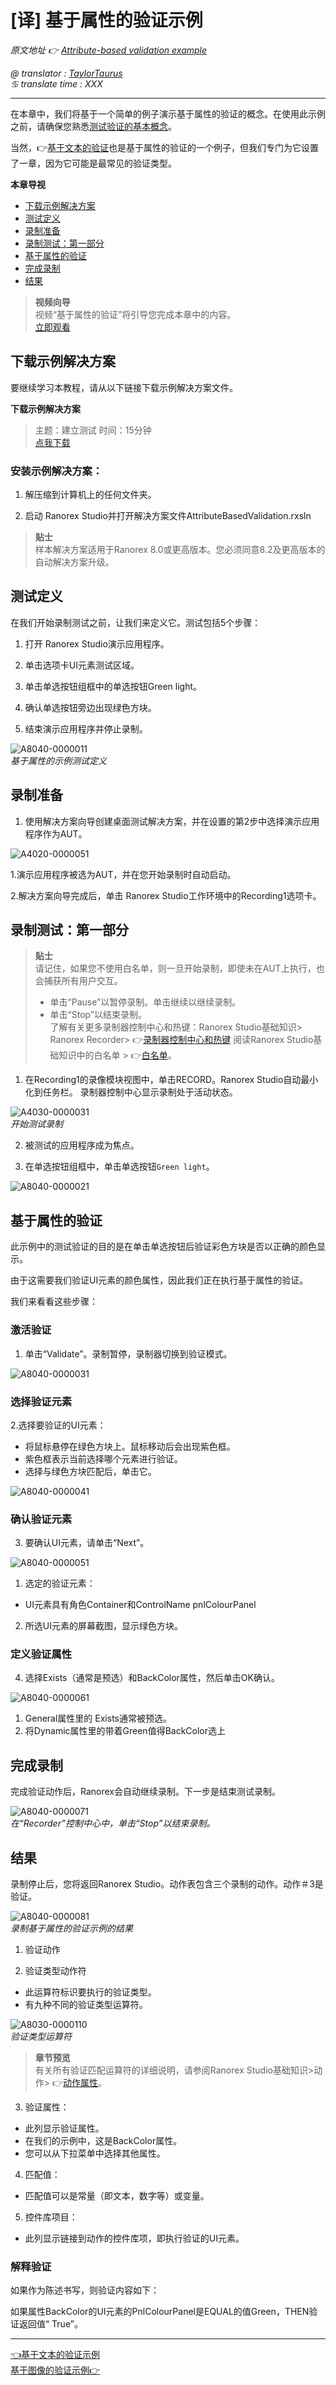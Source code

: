 # [译] 基于属性的验证示例

*原文地址 👉 [Attribute-based validation example][0]*

*@ translator : [TaylorTaurus](https://github.com/taylortaurus)*    
*♋ translate time : XXX*    

---
在本章中，我们将基于一个简单的例子演示基于属性的验证的概念。在使用此示例之前，请确保您熟悉[测试验证的基本概念][1]。

当然，👉[基于文本的验证][2]也是基于属性的验证的一个例子，但我们专门为它设置了一章，因为它可能是最常见的验证类型。
 

**本章导视**


- [下载示例解决方案](#下载示例解决方案)
- [测试定义](#测试定义)
- [录制准备](#录制准备)
- [录制测试：第一部分](#录制测试：第一部分)
- [基于属性的验证](#基于属性的验证)
- [完成录制](#完成录制)
- [结果](#结果)

>**视频向导**             
视频“基于属性的验证”将引导您完成本章中的内容。           
[立即观看](https://www.youtube.com/embed/SEUG3JqAvsM)


## 下载示例解决方案
要继续学习本教程，请从以下链接下载示例解决方案文件。


**下载示例解决方案**
>主题：建立测试
>时间：15分钟                
>[点我下载](https://www.ranorex.com/rx-media/rx-user-guide/latest/download/RxSampleAttributeBasedValidation.zip)











### **安装示例解决方案**：

1. 解压缩到计算机上的任何文件夹。

2. 启动 Ranorex Studio并打开解决方案文件AttributeBasedValidation.rxsln


>**贴士**             
样本解决方案适用于Ranorex 8.0或更高版本。您必须同意8.2及更高版本的自动解决方案升级。


## 测试定义
在我们开始录制测试之前，让我们来定义它。测试包括5个步骤：

1. 打开 Ranorex Studio演示应用程序。

2. 单击选项卡UI元素测试区域。

3. 单击单选按钮组框中的单选按钮Green light。

4. 确认单选按钮旁边出现绿色方块。

5. 结束演示应用程序并停止录制。


![A8040-0000011](https://gitee.com/taylortaurus/RX_UserGuide_GitBook_Picbed/raw/master/test-validation/A8040-0000011.png)            
*基于属性的示例测试定义*

## 录制准备
1. 使用解决方案向导创建桌面测试解决方案，并在设置的第2步中选择演示应用程序作为AUT。

![A4020-0000051](https://gitee.com/taylortaurus/RX_UserGuide_GitBook_Picbed/raw/master/test-validation/A4020-0000051.png)

1.演示应用程序被选为AUT，并在您开始录制时自动启动。

2.解决方案向导完成后，单击 Ranorex Studio工作环境中的Recording1选项卡。

## 录制测试：第一部分

>**贴士**          
>请记住，如果您不使用白名单，则一旦开始录制，即使未在AUT上执行，也会捕获所有用户交互。
>- 单击“Pause”以暂停录制。单击继续以继续录制。
>- 单击“Stop”以结束录制。                
了解有关更多录制器控制中心和热键：Ranorex Studio基础知识> Ranorex Recorder> 👉[录制器控制中心和热键][4]
阅读Ranorex Studio基础知识中的白名单 > 👉[白名单][5]。

1. 在Recording1的录像模块视图中，单击RECORD。Ranorex Studio自动最小化到任务栏。
录制器控制中心显示录制处于活动状态。

![A4030-0000031](https://gitee.com/taylortaurus/RX_UserGuide_GitBook_Picbed/raw/master/test-validation/A4030-0000031.png)        
*开始测试录制*

2. 被测试的应用程序成为焦点。

3. 在单选按钮组框中，单击单选按钮`Green light`。

![A8040-0000021](https://gitee.com/taylortaurus/RX_UserGuide_GitBook_Picbed/raw/master/test-validation/A8040-0000021.png)


## 基于属性的验证
此示例中的测试验证的目的是在单击单选按钮后验证彩色方块是否以正确的颜色显示。

由于这需要我们验证UI元素的颜色属性，因此我们正在执行基于属性的验证。

我们来看看这些步骤：

### **激活验证**
1. 单击“Validate”。录制暂停，录制器切换到验证模式。

![A8040-0000031](https://gitee.com/taylortaurus/RX_UserGuide_GitBook_Picbed/raw/master/test-validation/A8040-0000031.png)


###  **选择验证元素**
2.选择要验证的UI元素：

- 将鼠标悬停在绿色方块上。鼠标移动后会出现紫色框。
- 紫色框表示当前选择哪个元素进行验证。
- 选择与绿色方块匹配后，单击它。

![A8040-0000041](https://gitee.com/taylortaurus/RX_UserGuide_GitBook_Picbed/raw/master/test-validation/A8040-0000041.png)

### **确认验证元素**
3. 要确认UI元素，请单击“Next”。

![A8040-0000051](https://gitee.com/taylortaurus/RX_UserGuide_GitBook_Picbed/raw/master/test-validation/A8040-0000051.png)

1. 选定的验证元素：
- UI元素具有角色Container和ControlName pnlColourPanel
2. 所选UI元素的屏幕截图，显示绿色方块。


### **定义验证属性**
4. 选择Exists（通常是预选）和BackColor属性，然后单击OK确认。

![A8040-0000061](https://gitee.com/taylortaurus/RX_UserGuide_GitBook_Picbed/raw/master/test-validation/A8040-0000061.png)

1. General属性里的 Exists通常被预选。
2. 将Dynamic属性里的带着Green值得BackColor选上


## 完成录制
完成验证动作后，Ranorex会自动继续录制。下一步是结束测试录制。

![A8040-0000071](https://gitee.com/taylortaurus/RX_UserGuide_GitBook_Picbed/raw/master/test-validation/A8040-0000071.png)           
*在“Recorder”控制中心中，单击“Stop”以结束录制。*


## 结果
录制停止后，您将返回Ranorex Studio。动作表包含三个录制的动作。动作＃3是验证。 

![A8040-0000081](https://gitee.com/taylortaurus/RX_UserGuide_GitBook_Picbed/raw/master/test-validation/A8040-0000081.png)                                           
*录制基于属性的验证示例的结果* 

1. 验证动作

2. 验证类型动作符

- 此运算符标识要执行的验证类型。
- 有九种不同的验证类型运算符。

![A8030-0000110](https://gitee.com/taylortaurus/RX_UserGuide_GitBook_Picbed/raw/master/test-validation/A8030-0000110.png)          
*验证类型运算符*

>**章节预览**     
有关所有验证匹配运算符的详细说明，请参阅Ranorex Studio基础知识>动作>  👉[动作属性][6]。
 

3. 验证属性：

- 此列显示验证属性。
- 在我们的示例中，这是BackColor属性。
- 您可以从下拉菜单中选择其他属性。
4. 匹配值：

- 匹配值可以是常量（即文本，数字等）或变量。
5. 控件库项目：

- 此列显示链接到动作的控件库项，即执行验证的UI元素。


### **解释验证**
如果作为陈述书写，则验证内容如下：

如果属性BackColor的UI元素的PnlColourPanel是EQUAL的值Green，THEN验证返回值“ True”。

---

[👈基于文本的验证示例][2]&emsp;&emsp;&emsp;&emsp;&emsp;&emsp;&emsp;&emsp;&emsp;&emsp;&emsp;&emsp;&emsp;&emsp;&emsp;&emsp;&emsp;&emsp;&emsp;&emsp;&emsp;&emsp;&emsp;&emsp;&emsp;[基于图像的验证示例👉][3]

[0]: https://www.ranorex.com/help/latest/ranorex-studio-fundamentals/test-validation/attribute-based-validation-example/
[1]:.\introduction.html
[2]:.\text-based-validation-example.html
[3]:.\image-based-validation-example.html
[4]:.\ranorex-recorder\recorder-hotkeys.html
[5]:.\whitelisting\whitelisting
[6]:.\actions\action-properties.html